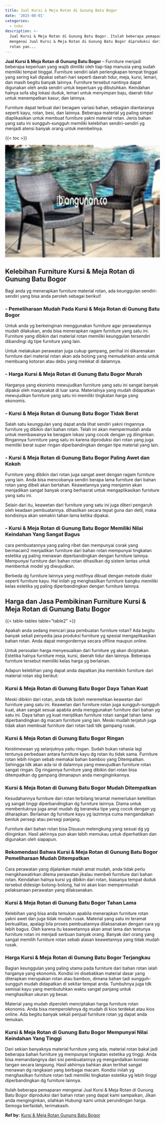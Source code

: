 ```yaml
---
title: Jual Kursi & Meja Rotan di Gunung Batu Bogor
date: '2025-08-01'
categories:
  - toko
description: >-
  Jual Kursi & Meja Rotan di Gunung Batu Bogor. Itulah beberapa pemaparan
  mengenai Jual Kursi & Meja Rotan di Gunung Batu Bogor diproduksi dari bahan
  rotan yan...
---
```


**Jual Kursi & Meja Rotan di Gunung Batu Bogor** – Furniture menjadi beberapa keperluan yang wajib dimiliki oleh tiap-tiap manusia yang sudah memiliki tempat tinggal. Furniture sendiri ialah perlengkapan tempat tinggal yang sering kali dipakai sehari-hari seperti daerah tidur, meja, kursi, lemari, dan masih begitu banyak lainnya. Furniture tersebut nantinya dapat digunakan oleh anda sendiri untuk keperluan yg dibutuhkan. Keindahan halnya sofa sbg lokasi duduk, lemari untuk menyimpan baju, daerah tidur untuk menempatkan kasur, dan lainnya.

Furniture dapat terbuat dari beragam variasi bahan, sebagian diantaranya seperti kayu, rotan, besi, dan lainnya. Beberapa material yg paling simpel diaplikasikan untuk membuat furniture yakni material rotan. Jenis bahan yang satu ini sungguh-sungguh memiliki kelebihan sendiri-sendiri yg menjadi atensi banyak orang untuk membelinya.

{{< toc >}}

![Jual Kursi & Meja Rotan di Gunung Batu Bogor](/images/kursi-meja-rotan-murah32.png)

## Kelebihan Furniture Kursi & Meja Rotan di Gunung Batu Bogor

Bagi anda yg menerapkan furniture material rotan, ada keunggulan sendiri-sendiri yang bisa anda peroleh sebagai berikut!

### \- Pemeliharaan Mudah Pada Kursi & Meja Rotan di Gunung Batu Bogor

Untuk anda yg berkeinginan menggunakan furniture agar perawatannya mudah dilakukan, anda bisa menerapkan ragam furniture yang satu ini. Furniture yang dibikin dari material rotan memiliki keunggulan tersendiri dibandingi dg tipe furniture yang lain.

Untuk melakukan perawatan juga cukup gampang, perihal ini dikarenakan furniture dari material rotan akan ada bolong yang memudahkan anda untuk membuang kotoran atau debu yang melekat di dalamnya.

### \- Harga Kursi & Meja Rotan di Gunung Batu Bogor Murah

Harganya yang ekonimis mewujudkan furniture yang satu ini sangat banyak dipakai oleh masyarakat di luar sana. Materialnya yang mudah didapatkan mewujudkan furniture yang satu ini memiliki tingkatan harga yang ekonomis.

### \- Kursi & Meja Rotan di Gunung Batu Bogor Tidak Berat

Salah satu keunggulan yang dapat anda lihat sendiri yakni ringannya furniture yg dibikin dari bahan rotan. Telah ini akan mempermudah anda untuk membawanya ke beragam lokasi yang cocok dengan yg diinginkan. Ringannya funrniture yang satu ini karena diproduksi dari rotan yang juga memiliki berat super ringan diperbandingkan dengan tipe material yang lain.

### \- Kursi & Meja Rotan di Gunung Batu Bogor Paling Awet dan Kokoh

Furniture yang dibikin dari rotan juga sangat awet dengan ragam furniture yang lain. Anda bisa mencobanya sendiri berapa lama furniture dari bahan rotan yang dibeli akan bertahan. Keawetannya yang menjamin akan menjadikan sangat banyak orang berhasrat untuk mengaplikasikan furniture yang satu ini.

Selain dari itu, keawetan dari furniture yang satu ini juga diberi pengaruh oleh keadaan pembuatannya. dihasilkan secara tepat guna dan detil, maka kondisinya akan semakin tahan lama ketika dipakai.

### \- Kursi & Meja Rotan di Gunung Batu Bogor Memiliki Nilai Keindahan Yang Sangat Bagus

cara pembuatannya yang paling ribet dan mempunyai corak yang bermacam2 menjadikan furniture dari bahan rotan mempunyai tingkatan estetika yg paling menawan diperbandingkan dengan furniture lainnya. Mempunyai furniture dari bahan rotan dihasilkan dg sistem lantas untuk membentuk model yg diwujudkan.

Berbeda dg furniture lainnya yang motifnya dibuat dengan metode diukir seperti furniture kayu. Hal inilah yg menghasilkan furniture bangku memiliki kelas estetika yg paling diperbandingkan dengan furniture lainnya.

## Harga dan Jasa Pembikinan Furniture Kursi & Meja Rotan di Gunung Batu Bogor

{{< table-tables table="table2" >}}

Apakah anda sedang mencari jasa pembuatan furniture rotan? Ada begitu banyak sekali penyedia jasa produksi furniture yg spesial mengaplikasikan bahan rotan. Anda dapat mengordernya secara offline maupun online.

Untuk persoalan harga menyesuaikan dari furniture yg akan diciptakan. Estetika halnya furniture meja, kursi, daerah tidur dan lainnya. Beberapa furniture tersebut memiliki kelas harga yg berlainan.

Adapun kelebihan yang dapat anda dapatkan jika membikin furniture dari material rotan sbg berikut:

### Kursi & Meja Rotan di Gunung Batu Bogor Daya Tahan Kuat

Meski dibikin dari rotan, anda tdk boleh meremehkan keawetan dari furniture yang satu ini. Keawetan dari furniture rotan juga sungguh-sungguh kuat, akan sangat sesuai apabila anda menggunakan furniture dari bahan yg satu ini. Daya tahan yg kuat menjdikan furniture rotan sangat tahan lama diperbandingkan dg macam furniture yang lain. Meski mudah terjatuh juga tidak akan membuat furniture dari rotan tadi tdk gampang rusak.

### Kursi & Meja Rotan di Gunung Batu Bogor Ringan

Keistimewaan yg selanjutnya yaitu ringan. Sudah bukan rahasia lagi tentunya perbedaan antara furniture kayu dg rotan itu tidak sama. Furniture rotan lebih ringan sebab memakai bahan bamboo yang Ditempatkan. Sehingga tdk akan ada isi di dalamnya yang mewujudkan furniture rotan sangat ringan. Dg ringannya furniture yang dibikin dari rotan bisa ditempatkan dg gampang dimanapun anda menginginkannya.

### Kursi & Meja Rotan di Gunung Batu Bogor Mudah Ditempatkan

Kesudahannya furniture dari rotan terbilang teramat memerlukan ketelitian yg sangat tinggi diperbandingkan dg furniture lainnya. Diama untuk membentuknya juga amat mudah dg beraneka tipe yang cocok dengan yg diharapkan. Berlainan dg furniture kayu yg lazimnya cuma mengandalkan bentuk persegi atau persegi panjang.

Furniture dari bahan rotan bisa Disusun melengkung yang sesuai dg yg diinginkan. Hasil akhirnya pun akan lebih memukau untuk diperhatikan dan digunakan oleh siapapun.

### Rekomendasi Bahwa Kursi & Meja Rotan di Gunung Batu Bogor Pemeliharaan Mudah Ditempatkan

Cara perawatan yang dijalankan malah amat mudah, anda tidak perlu mengkhawatirkan dilema perawatan jikalau membeli furniture dari bahan rotan. Keindahan halnya kursi yg dibikin dari rotan, biasanya tempat duduk tersebut didesign bolong-bolong, hal ini akan kian mempermudah pelaksanaan perawatan yang dilaksanakan.

### Kursi & Meja Rotan di Gunung Batu Bogor Tahan Lama

Kelebihan yang bisa anda temukan apabila menerapkan furniture rotan yakni awet dan juga tidak mudah rusak. Material yang satu ini teramat berkualitas, apalagi bila proses pembuatannya dilaksanakan dengan cara yg lebih bagus. Oleh karena itu keawetannya akan amat lama dan tentunya furniture rotan ini menjadi serbuan banyak orang. Banyak dari orang yang sangat memilih furniture rotan sebab alasan keawetannya yang tidak mudah rusak.

### Harga Kursi & Meja Rotan di Gunung Batu Bogor Terjangkau

Bagian keunggulan yang paling utama pada furniture dari bahan rotan ialah harganya yang ekonomis. Kondisi ini disebabkan material dasar yang diterapkan merupakan rotan atau bamboo, dimana bahan tadi sungguh-sungguh mudah didapatkan di sekitar tempat anda. Tumbuhnya juga tdk semisal kayu yang membutuhkan waktu sangat panjang untuk menghasilkan ukuran yg besar.

Material yang mudah diperoleh menciptakan harga furniture rotan ekonomis. Anda bisa memperolehnya dg mudah di kios terdekat atau kios online. Ada begitu banyak sekali penjual furniture rotan yg dapat anda temukan.

### Kursi & Meja Rotan di Gunung Batu Bogor Mempunyai Nilai Keindahan Yang Tinggi

Dari sekian banyaknya material furniture yang ada, material rotan bakal jadi beberapa bahan furniture yg mempunyai tingkatan estetika yg tinggi. Anda bisa memandangnya dari sisi pembuatannya yg mengandalkan konsep tangan secara langsung. Hasil akhirnya bahkan akan terlihat sangat menawan dg rangkaian yang berbagai macam. Kondisi inilah yg menghasilkan furniture rotan tadi memiliki tingkatan estetika yg lebih tinggi diperbandingkan dg furniture lainnya.

Itulah beberapa pemaparan mengenai Jual Kursi & Meja Rotan di Gunung Batu Bogor diproduksi dari bahan rotan yang dapat kami sampaikan, Jikan anda menginginkan, silahkan Hubungi kami untuk perundingan harga. Semoga berfaidah, terimakasih.

**Ref by:** [Kursi & Meja Rotan Gunung Batu Bogor](https://id.wikipedia.org/wiki/Kursi)
